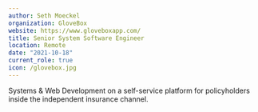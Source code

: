 ```yaml
---
author: Seth Moeckel
organization: GloveBox
website: https://www.gloveboxapp.com/
title: Senior System Software Engineer
location: Remote
date: "2021-10-18"
current_role: true
icon: /glovebox.jpg
---
```


Systems & Web Development on a self-service platform for policyholders inside the independent insurance channel.